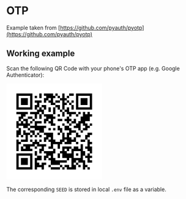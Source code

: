 # OTP

Example taken from [https://github.com/pyauth/pyotp](https://github.com/pyauth/pyotp)

## Working example

Scan the following QR Code with your phone's OTP app (e.g. Google Authenticator):

![1688988651536](image/README/1688988651536.png)

The corresponding `SEED` is stored in local  `.env` file as a variable.
